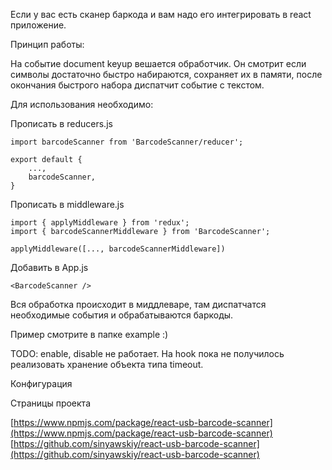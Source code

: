 Если у вас есть сканер баркода и вам надо его интегрировать в react приложение.

Принцип работы:

На событие document keyup вешается обработчик. 
Он смотрит если символы достаточно быстро набираются, сохраняет их в памяти, после окончания быстрого набора диспатчит событие с текстом. 

Для использования необходимо:

Прописать в reducers.js
```
import barcodeScanner from 'BarcodeScanner/reducer';

export default {
    ...,
    barcodeScanner,
}
```

Прописать в middleware.js
```
import { applyMiddleware } from 'redux';
import { barcodeScannerMiddleware } from 'BarcodeScanner';

applyMiddleware([..., barcodeScannerMiddleware])
```

Добавить в App.js
```
<BarcodeScanner />
```

Вся обработка происходит в миддлеваре, там диспатчатся необходимые события и обрабатываются баркоды.

Пример смотрите в папке example :)

TODO: enable, disable не работает. На hook пока не получилось реализовать хранение объекта типа timeout.

Конфигурация



Страницы проекта

[https://www.npmjs.com/package/react-usb-barcode-scanner](https://www.npmjs.com/package/react-usb-barcode-scanner)
[https://github.com/sinyawskiy/react-usb-barcode-scanner](https://github.com/sinyawskiy/react-usb-barcode-scanner)
